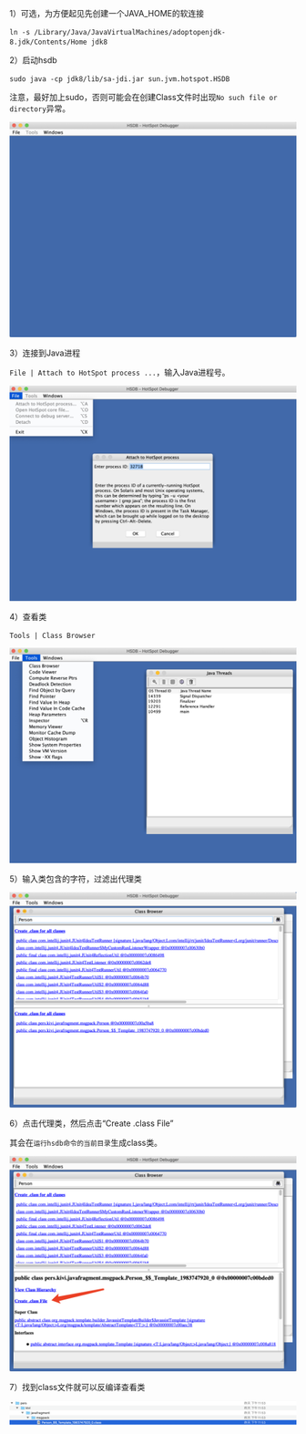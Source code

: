 1）可选，为方便起见先创建一个JAVA_HOME的软连接

`ln -s /Library/Java/JavaVirtualMachines/adoptopenjdk-8.jdk/Contents/Home jdk8`

2）启动hsdb

`sudo java -cp jdk8/lib/sa-jdi.jar sun.jvm.hotspot.HSDB`

注意，最好加上sudo，否则可能会在创建Class文件时出现`No such file or directory`异常。

![image-20210528000122575](pic/image-20210528000122575.png)

3）连接到Java进程

​	`File | Attach to HotSpot process ...`，输入Java进程号。

![image-20210528000244131](pic/image-20210528000244131.png)

4）查看类

`Tools | Class Browser`

![image-20210528000411643](pic/image-20210528000411643.png)

5）输入类包含的字符，过滤出代理类

![image-20210528000452711](pic/image-20210528000452711.png)

6）点击代理类，然后点击“Create .class File”

其会在`运行hsdb命令的当前目录`生成class类。

![image-20210528000539643](pic/image-20210528000539643.png)

7）找到class文件就可以反编译查看类

![image-20210528001106362](pic/image-20210528001106362.png)